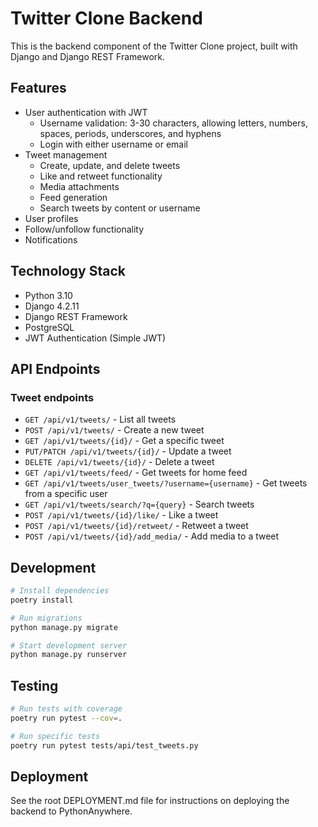# Twitter Clone Backend

This is the backend component of the Twitter Clone project, built with Django and Django REST Framework.

## Features

- User authentication with JWT
  - Username validation: 3-30 characters, allowing letters, numbers, spaces, periods, underscores, and hyphens
  - Login with either username or email
- Tweet management
  - Create, update, and delete tweets
  - Like and retweet functionality
  - Media attachments
  - Feed generation
  - Search tweets by content or username
- User profiles
- Follow/unfollow functionality
- Notifications

## Technology Stack

- Python 3.10
- Django 4.2.11
- Django REST Framework
- PostgreSQL
- JWT Authentication (Simple JWT)

## API Endpoints

### Tweet endpoints

- `GET /api/v1/tweets/` - List all tweets
- `POST /api/v1/tweets/` - Create a new tweet
- `GET /api/v1/tweets/{id}/` - Get a specific tweet
- `PUT/PATCH /api/v1/tweets/{id}/` - Update a tweet
- `DELETE /api/v1/tweets/{id}/` - Delete a tweet
- `GET /api/v1/tweets/feed/` - Get tweets for home feed
- `GET /api/v1/tweets/user_tweets/?username={username}` - Get tweets from a specific user
- `GET /api/v1/tweets/search/?q={query}` - Search tweets
- `POST /api/v1/tweets/{id}/like/` - Like a tweet
- `POST /api/v1/tweets/{id}/retweet/` - Retweet a tweet
- `POST /api/v1/tweets/{id}/add_media/` - Add media to a tweet

## Development

```bash
# Install dependencies
poetry install

# Run migrations
python manage.py migrate

# Start development server
python manage.py runserver
```

## Testing

```bash
# Run tests with coverage
poetry run pytest --cov=.

# Run specific tests
poetry run pytest tests/api/test_tweets.py
```

## Deployment

See the root DEPLOYMENT.md file for instructions on deploying the backend to PythonAnywhere. 